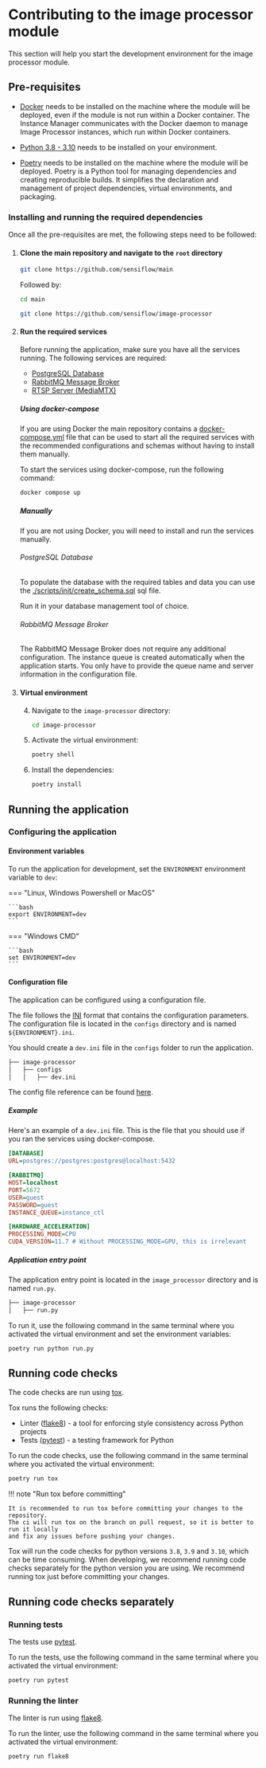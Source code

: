 # Contributing to the image processor module

This section will help you start the development environment for the image processor module.

## Pre-requisites

- [Docker](https://docs.docker.com/get-docker/) needs to be installed on the machine where the module will be deployed, even if the module is not run within a Docker container. The Instance Manager communicates with the Docker daemon to manage Image Processor instances, which run within Docker containers.

- [Python 3.8 - 3.10](https://www.python.org/downloads/) needs to be installed on your environment.

- [Poetry](https://python-poetry.org/docs/) needs to be installed on the machine where the module will be deployed. Poetry is a Python tool for managing dependencies and creating reproducible builds. It simplifies the declaration and management of project dependencies, virtual environments, and packaging.

### Installing and running the required dependencies

Once all the pre-requisites are met, the following steps need to be followed:

1.  #### Clone the main repository and navigate to the `root` directory

    ```sh
    git clone https://github.com/sensiflow/main
    ```

    Followed by:

    ```sh
    cd main
    ```

    ```sh
    git clone https://github.com/sensiflow/image-processor
    ```

2.  #### Run the required services

    Before running the application, make sure you have all the services running. The following services are required:

    - [PostgreSQL Database](https://www.postgresql.org/download/)
    - [RabbitMQ Message Broker](https://www.rabbitmq.com/download.html)
    - [RTSP Server (MediaMTX)](https://github.com/aler9/media-mtx)

    ##### Using docker-compose

    If you are using Docker the main repository contains a [docker-compose.yml](https://github.com/sensiflow/main/docker-compose.yml) file that can be used to start all the required services with the recommended configurations and schemas without having to install them manually.

    To start the services using docker-compose, run the following command:

    ```sh
    docker compose up
    ```

    ##### Manually

    If you are not using Docker, you will need to install and run the services manually.

    ###### PostgreSQL Database

    To populate the database with the required tables and data you can use the [./scripts/init/create_schema.sql](https://github.com/sensiflow/main/sql/init/create_schema.sql) sql file.

    Run it in your database management tool of choice.

    ###### RabbitMQ Message Broker

    The RabbitMQ Message Broker does not require any additional configuration. The instance queue is created automatically when the application starts. You only have to provide the queue name and server information in the configuration file.

3.  #### Virtual environment

    4.  Navigate to the `image-processor` directory:

        ```sh
        cd image-processor
        ```

    5.  Activate the virtual environment:

        ```bash
        poetry shell
        ```

    6.  Install the dependencies:
        ```bash
        poetry install
        ```

## Running the application

### Configuring the application

#### Environment variables

To run the application for development, set the `ENVIRONMENT` environment variable to `dev`:

=== "Linux, Windows Powershell or MacOS"

    ```bash
    export ENVIRONMENT=dev
    ```

=== "Windows CMD"

    ```bash
    set ENVIRONMENT=dev
    ```

#### Configuration file

The application can be configured using a configuration file.

The file follows the [INI](https://en.wikipedia.org/wiki/INI_file) format that contains the configuration parameters. The configuration file is located in the `configs` directory and is named `${ENVIRONMENT}.ini`.

You should create a `dev.ini` file in the `configs` folder to run the application.

```bash
├── image-processor
│   ├── configs
│   │   ├── dev.ini
```

The config file reference can be found [here](../getting-started/config-file-reference.md).

##### Example

Here's an example of a `dev.ini` file. This is the file that you should use if you ran the services using docker-compose.

```ini
[DATABASE]
URL=postgres://postgres:postgres@localhost:5432

[RABBITMQ]
HOST=localhost
PORT=5672
USER=guest
PASSWORD=guest
INSTANCE_QUEUE=instance_ctl

[HARDWARE_ACCELERATION]
PROCESSING_MODE=CPU
CUDA_VERSION=11.7 # Without PROCESSING_MODE=GPU, this is irrelevant

```

##### Application entry point

The application entry point is located in the `image_processor` directory and is named `run.py`.

```bash
├── image-processor
│   ├── run.py
```

To run it, use the following command in the same terminal where you activated the virtual environment and set the environment variables:

```bash
poetry run python run.py
```

## Running code checks

The code checks are run using [tox](https://tox.readthedocs.io/en/latest/).

Tox runs the following checks:

- Linter ([flake8](https://flake8.pycqa.org/en/latest/)) - a tool for enforcing style consistency across Python projects
- Tests ([pytest](https://docs.pytest.org/en/stable/)) - a testing framework for Python

To run the code checks, use the following command in the same terminal where you activated the virtual environment:

```bash
poetry run tox
```

!!! note "Run tox before committing"

    It is recommended to run tox before committing your changes to the repository.
    The ci will run tox on the branch on pull request, so it is better to run it locally
    and fix any issues before pushing your changes.

Tox will run the code checks for python versions `3.8`, `3.9` and `3.10`, which can be time consuming. When developing, we recommend running code checks separately for the python version you are using. We recommend running tox just before committing your changes.

## Running code checks separately

### Running tests

The tests use [pytest](https://docs.pytest.org/en/stable/).

To run the tests, use the following command in the same terminal where you activated the virtual environment:

```bash
poetry run pytest
```

### Running the linter

The linter is run using [flake8](https://flake8.pycqa.org/en/latest/).

To run the linter, use the following command in the same terminal where you activated the virtual environment:

```bash
poetry run flake8
```
